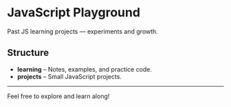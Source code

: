 # JavaScript Playground

Past JS learning projects — experiments and growth.  

## Structure
- **learning** – Notes, examples, and practice code.
- **projects** – Small JavaScript projects.

---
Feel free to explore and learn along!
